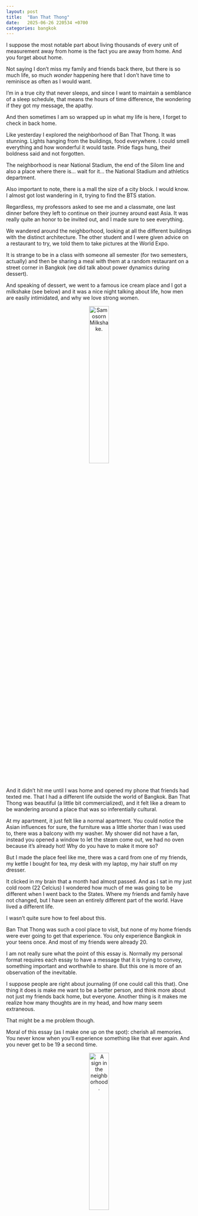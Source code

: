 ```yaml
---
layout: post
title:  "Ban That Thong"
date:   2025-06-26 220534 +0700
categories: bangkok
---
```

I suppose the most notable part about living thousands of every unit of measurement away from home is the fact you are away from home. And you forget about home.

Not saying I don’t miss my family and friends back there, but there is so much life, so much *wonder* happening here that I don’t have time to reminisce as often as 
I would want.

I’m in a true city that never sleeps, and since I want to maintain a semblance of a sleep schedule, that means the hours of time difference, the wondering if they got my message, the apathy.

And then sometimes I am so wrapped up in what my life is here, I forget to check in back home.

Like yesterday I explored the neighborhood of Ban That Thong. It was stunning. Lights hanging from the buildings, food everywhere. I could smell everything and how wonderful it would taste. Pride flags hung, their boldness said and not forgotten.

The neighborhood is near National Stadium, the end of the Silom line and also a place where there is… wait for it… the National Stadium and athletics department.

Also important to note, there is a mall the size of a city block. I would know. I almost got lost wandering in it, trying to find the BTS station.

Regardless, my professors asked to see me and a classmate, one last dinner before they left to continue on their journey around east Asia. It was really quite an honor to be invited out, and I made sure to see everything.

We wandered around the neighborhood, looking at all the different buildings with the distinct architecture. The other student and I were given advice on a restaurant to try, we told them to take pictures at the World Expo.

It is strange to be in a class with someone all semester (for two semesters, actually) and then be sharing a meal with them at a random restaurant on a street corner in Bangkok (we did talk about power dynamics during dessert).

And speaking of dessert, we went to a famous ice cream place and I got a milkshake (see below) and it was a nice night talking about life, how men are easily intimidated, and why we love strong women.

<p align="center" width="100%">
    <img width="33%" src="/images/milkshake.png" alt="Samosorn Milkshake.">
</p>

And it didn’t hit me until I was home and opened my phone that friends had texted me. That I had a different life outside the world of Bangkok. Ban That Thong was beautiful (a little bit commercialized), and it felt like a dream to be wandering around a place that was so inferentially cultural.

At my apartment, it just felt like a normal apartment. You could notice the Asian influences for sure, the furniture was a little shorter than I was used to, there was a balcony with my washer. My shower did not have a fan, instead you opened a window to let the steam come out, we had no oven because it’s already hot! Why do you have to make it more so?

But I made the place feel like me, there was a card from one of my friends, my kettle I bought for tea, my desk with my laptop, my hair stuff on my dresser.

It clicked in my brain that a month had almost passed. And as I sat in my just cold room (22 Celcius) I wondered how much of me was going to be different when I went back to the States. Where my friends and family have not changed, but I have seen an entirely different part of the world. Have lived a different life.

I wasn’t quite sure how to feel about this.

Ban That Thong was such a cool place to visit, but none of my home friends were ever going to get that experience. You only experience Bangkok in your teens once. And most of my friends were already 20.

I am not really sure what the point of this essay is. Normally my personal format requires each essay to have a message that it is trying to convey, something important and worthwhile to share. But this one is more of an observation of the inevitable.

I suppose people are right about journaling (if one could call this that). One thing it does is make me want to be a better person, and think more about not just my friends back home, but everyone. Another thing is it makes me realize how many thoughts are in my head, and how many seem extraneous.

That might be a me problem though.

Moral of this essay (as I make one up on the spot): cherish all memories. You never know when you’ll experience something like that ever again. And you never get to be 19 a second time.

<p align="center" width="100%">
    <img width="33%" src="/images/btt.png" alt="A sign in the neighborhood.">
</p>